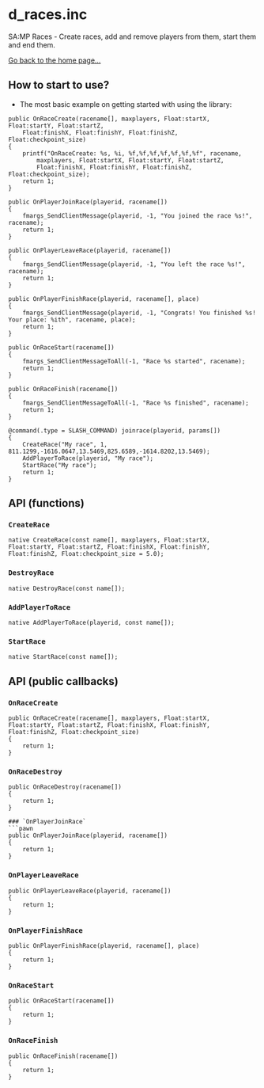 # d_races.inc
SA:MP Races - Create races, add and remove players from them, start them and end them.

[Go back to the home page...](../README.md)

## How to start to use?
- The most basic example on getting started with using the library:

```pawn
public OnRaceCreate(racename[], maxplayers, Float:startX, Float:startY, Float:startZ,
    Float:finishX, Float:finishY, Float:finishZ, Float:checkpoint_size)
{
    printf("OnRaceCreate: %s, %i, %f,%f,%f,%f,%f,%f,%f", racename, 
        maxplayers, Float:startX, Float:startY, Float:startZ,
        Float:finishX, Float:finishY, Float:finishZ, Float:checkpoint_size);
    return 1;
}

public OnPlayerJoinRace(playerid, racename[])
{
    fmargs_SendClientMessage(playerid, -1, "You joined the race %s!", racename);
    return 1;
}

public OnPlayerLeaveRace(playerid, racename[])
{
    fmargs_SendClientMessage(playerid, -1, "You left the race %s!", racename);
    return 1;
}

public OnPlayerFinishRace(playerid, racename[], place)
{
    fmargs_SendClientMessage(playerid, -1, "Congrats! You finished %s! Your place: %ith", racename, place);
    return 1;
}

public OnRaceStart(racename[])
{
    fmargs_SendClientMessageToAll(-1, "Race %s started", racename);
    return 1;
}

public OnRaceFinish(racename[])
{
    fmargs_SendClientMessageToAll(-1, "Race %s finished", racename);
    return 1;
}

@command(.type = SLASH_COMMAND) joinrace(playerid, params[])
{
    CreateRace("My race", 1, 811.1299,-1616.0647,13.5469,825.6589,-1614.8202,13.5469);
    AddPlayerToRace(playerid, "My race");
    StartRace("My race");
    return 1;
}
```

## API (functions)

### `CreateRace`
```pawn
native CreateRace(const name[], maxplayers, Float:startX, Float:startY, Float:startZ, Float:finishX, Float:finishY, Float:finishZ, Float:checkpoint_size = 5.0);
```

### `DestroyRace`
```pawn
native DestroyRace(const name[]);
```

### `AddPlayerToRace`
```pawn
native AddPlayerToRace(playerid, const name[]);
```

### `StartRace`
```pawn
native StartRace(const name[]);
```

## API (public callbacks)

### `OnRaceCreate`
```pawn
public OnRaceCreate(racename[], maxplayers, Float:startX, Float:startY, Float:startZ, Float:finishX, Float:finishY, Float:finishZ, Float:checkpoint_size)
{
    return 1;
}
```

### `OnRaceDestroy`
```pawn
public OnRaceDestroy(racename[])
{
    return 1;
}

### `OnPlayerJoinRace`
```pawn
public OnPlayerJoinRace(playerid, racename[])
{
    return 1;
}
```

### `OnPlayerLeaveRace`
```pawn
public OnPlayerLeaveRace(playerid, racename[])
{
    return 1;
}
```

### `OnPlayerFinishRace`
```pawn
public OnPlayerFinishRace(playerid, racename[], place)
{
    return 1;
}
```

### `OnRaceStart`
```pawn
public OnRaceStart(racename[])
{
    return 1;
}
```

### `OnRaceFinish`
```pawn
public OnRaceFinish(racename[])
{
    return 1;
}
```
